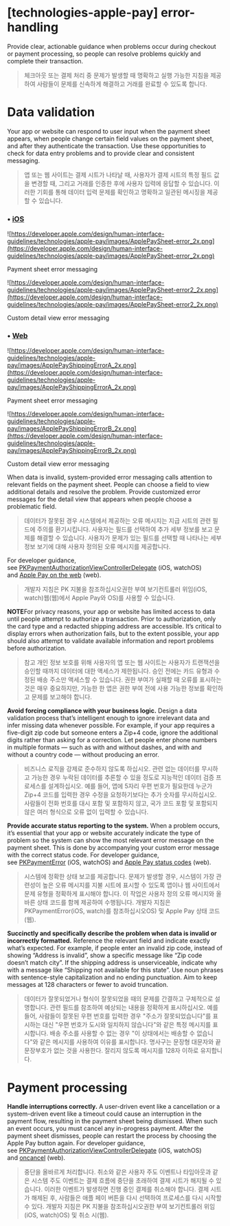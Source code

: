 # **[technologies-apple-pay] error-handling**

Provide clear, actionable guidance when problems occur during checkout or payment processing, so people can resolve problems quickly and complete their transaction.
> 체크아웃 또는 결제 처리 중 문제가 발생할 때 명확하고 실행 가능한 지침을 제공하여 사람들이 문제를 신속하게 해결하고 거래를 완료할 수 있도록 합니다.
>




# **Data validation**

Your app or website can respond to user input when the payment sheet appears, when people change certain field values on the payment sheet, and after they authenticate the transaction. Use these opportunities to check for data entry problems and to provide clear and consistent messaging.
> 앱 또는 웹 사이트는 결제 시트가 나타날 때, 사용자가 결제 시트의 특정 필드 값을 변경할 때, 그리고 거래를 인증한 후에 사용자 입력에 응답할 수 있습니다. 이러한 기회를 통해 데이터 입력 문제를 확인하고 명확하고 일관된 메시징을 제공할 수 있습니다.
>




### • [iOS](../technologies/apple-pay/handling-errors#)

![https://developer.apple.com/design/human-interface-guidelines/technologies/apple-pay/images/ApplePaySheet-error_2x.png](https://developer.apple.com/design/human-interface-guidelines/technologies/apple-pay/images/ApplePaySheet-error_2x.png)

Payment sheet error messaging

![https://developer.apple.com/design/human-interface-guidelines/technologies/apple-pay/images/ApplePaySheet-error2_2x.png](https://developer.apple.com/design/human-interface-guidelines/technologies/apple-pay/images/ApplePaySheet-error2_2x.png)

Custom detail view error messaging

### • [Web](../technologies/apple-pay/handling-errors#)

![https://developer.apple.com/design/human-interface-guidelines/technologies/apple-pay/images/ApplePayShippingErrorA_2x.png](https://developer.apple.com/design/human-interface-guidelines/technologies/apple-pay/images/ApplePayShippingErrorA_2x.png)

Payment sheet error messaging

![https://developer.apple.com/design/human-interface-guidelines/technologies/apple-pay/images/ApplePayShippingErrorB_2x.png](https://developer.apple.com/design/human-interface-guidelines/technologies/apple-pay/images/ApplePayShippingErrorB_2x.png)

Custom detail view error messaging


When data is invalid, system-provided error messaging calls attention to relevant fields on the payment sheet. People can choose a field to view additional details and resolve the problem. Provide customized error messages for the detail view that appears when people choose a problematic field.
> 데이터가 잘못된 경우 시스템에서 제공하는 오류 메시지는 지급 시트의 관련 필드에 주의를 환기시킵니다. 사용자는 필드를 선택하여 추가 세부 정보를 보고 문제를 해결할 수 있습니다. 사용자가 문제가 있는 필드를 선택할 때 나타나는 세부 정보 보기에 대해 사용자 정의된 오류 메시지를 제공합니다.
>




For developer guidance, see [PKPaymentAuthorizationViewControllerDelegate](https://developer.apple.com/documentation/passkit/pkpaymentauthorizationviewcontrollerdelegate) (iOS, watchOS) and [Apple Pay on the web](https://developer.apple.com/documentation/apple_pay_on_the_web) (web).
> 개발자 지침은 PK 지불을 참조하십시오권한 부여 보기컨트롤러 위임(iOS, watch)웹(웹)에서 Apple Pay와 OS)를 사용할 수 있습니다.
>




**NOTE**For privacy reasons, your app or website has limited access to data until people attempt to authorize a transaction. Prior to authorization, only the card type and a redacted shipping address are accessible. It’s critical to display errors when authorization fails, but to the extent possible, your app should also attempt to validate available information and report problems before authorization.
> 참고 개인 정보 보호를 위해 사용자의 앱 또는 웹 사이트는 사용자가 트랜잭션을 승인할 때까지 데이터에 대한 액세스가 제한됩니다. 승인 전에는 카드 유형과 수정된 배송 주소만 액세스할 수 있습니다. 권한 부여가 실패할 때 오류를 표시하는 것은 매우 중요하지만, 가능한 한 앱은 권한 부여 전에 사용 가능한 정보를 확인하고 문제를 보고해야 합니다.
>




**Avoid forcing compliance with your business logic.** Design a data validation process that’s intelligent enough to ignore irrelevant data and infer missing data whenever possible. For example, if your app requires a five-digit zip code but someone enters a Zip+4 code, ignore the additional digits rather than asking for a correction. Let people enter phone numbers in multiple formats — such as with and without dashes, and with and without a country code — without producing an error.
> 비즈니스 로직을 강제로 준수하지 않도록 하십시오. 관련 없는 데이터를 무시하고 가능한 경우 누락된 데이터를 추론할 수 있을 정도로 지능적인 데이터 검증 프로세스를 설계하십시오. 예를 들어, 앱에 5자리 우편 번호가 필요한데 누군가 Zip+4 코드를 입력한 경우 수정을 요청하기보다는 추가 숫자를 무시하십시오. 사람들이 전화 번호를 대시 포함 및 포함하지 않고, 국가 코드 포함 및 포함되지 않은 여러 형식으로 오류 없이 입력할 수 있습니다.
>




**Provide accurate status reporting to the system.** When a problem occurs, it’s essential that your app or website accurately indicate the type of problem so the system can show the most relevant error message on the payment sheet. This is done by accompanying your custom error message with the correct status code. For developer guidance, see [PKPaymentError](https://developer.apple.com/documentation/passkit/pkpaymenterror) (iOS, watchOS) and [Apple Pay status codes](https://developer.apple.com/documentation/apple_pay_on_the_web/apple_pay_js_api/apple_pay_status_codes) (web).
> 시스템에 정확한 상태 보고를 제공합니다. 문제가 발생할 경우, 시스템이 가장 관련성이 높은 오류 메시지를 지불 시트에 표시할 수 있도록 앱이나 웹 사이트에서 문제 유형을 정확하게 표시해야 합니다. 이 작업은 사용자 정의 오류 메시지와 올바른 상태 코드를 함께 제공하여 수행됩니다. 개발자 지침은 PKPaymentError(iOS, watch)를 참조하십시오OS) 및 Apple Pay 상태 코드(웹).
>




**Succinctly and specifically describe the problem when data is invalid or incorrectly formatted.** Reference the relevant field and indicate exactly what’s expected. For example, if people enter an invalid zip code, instead of showing “Address is invalid”, show a specific message like “Zip code doesn’t match city”. If the shipping address is unserviceable, indicate why with a message like “Shipping not available for this state”. Use noun phrases with sentence-style capitalization and no ending punctuation. Aim to keep messages at 128 characters or fewer to avoid truncation.
> 데이터가 잘못되었거나 형식이 잘못되었을 때의 문제를 간결하고 구체적으로 설명합니다. 관련 필드를 참조하여 예상되는 내용을 정확하게 표시하십시오. 예를 들어, 사람들이 잘못된 우편 번호를 입력한 경우 "주소가 잘못되었습니다"를 표시하는 대신 "우편 번호가 도시와 일치하지 않습니다"와 같은 특정 메시지를 표시합니다. 배송 주소를 사용할 수 없는 경우 "이 상태에서는 배송할 수 없습니다"와 같은 메시지를 사용하여 이유를 표시합니다. 명사구는 문장형 대문자와 끝 문장부호가 없는 것을 사용한다. 잘리지 않도록 메시지를 128자 이하로 유지합니다.
>




# **Payment processing**

**Handle interruptions correctly.** A user-driven event like a cancellation or a system-driven event like a timeout could cause an interruption in the payment flow, resulting in the payment sheet being dismissed. When such an event occurs, you must cancel any in-progress payment. After the payment sheet dismisses, people can restart the process by choosing the Apple Pay button again. For developer guidance, see [PKPaymentAuthorizationViewControllerDelegate](https://developer.apple.com/documentation/passkit/pkpaymentauthorizationviewcontrollerdelegate) (iOS, watchOS) and [oncancel](https://developer.apple.com/documentation/apple_pay_on_the_web/applepaysession/1778029-oncancel) (web).
> 중단을 올바르게 처리합니다. 취소와 같은 사용자 주도 이벤트나 타임아웃과 같은 시스템 주도 이벤트는 결제 흐름에 중단을 초래하여 결제 시트가 해지될 수 있습니다. 이러한 이벤트가 발생하면 진행 중인 결제를 취소해야 합니다. 결제 시트가 해제된 후, 사람들은 애플 페이 버튼을 다시 선택하여 프로세스를 다시 시작할 수 있다. 개발자 지침은 PK 지불을 참조하십시오권한 부여 보기컨트롤러 위임(iOS, watch)OS) 및 취소 시(웹).
>



